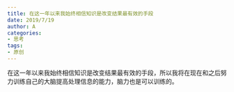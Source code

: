 ```yaml
---
title: 在这一年以来我始终相信知识是改变结果最有效的手段
date: 2019/7/19
author: A
categories:
- 思考
tags:
- 原创
---
```


在这一年以来我始终相信知识是改变结果最有效的手段，所以我将在现在和之后努力训练自己的大脑提高处理信息的能力，脑力也是可以训练的。